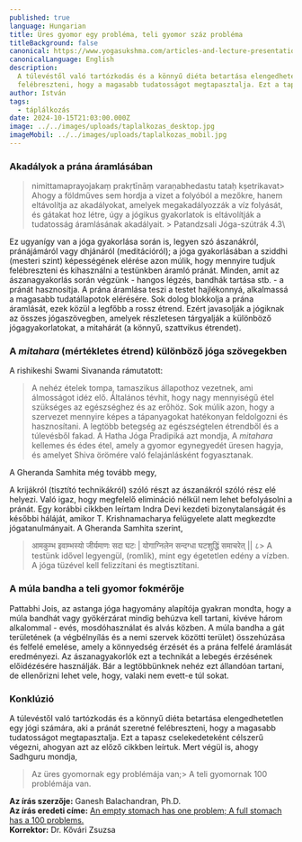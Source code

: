 ```yaml
---
published: true
language: Hungarian
title: Üres gyomor egy probléma, teli gyomor száz probléma
titleBackground: false
canonical: https://www.yogasukshma.com/articles-and-lecture-presentations-by-ganesh/an-empty-stomach-has-one-problem-a-full-stomach-has-a-100-problems
canonicalLanguage: English
description:
  A túlevéstől való tartózkodás és a könnyű diéta betartása elengedhetetlen egy jógi számára, aki a pránát szeretné
  felébreszteni, hogy a magasabb tudatosságot megtapasztalja. Ezt a tapasz cselekedeteként célszerű végezni
author: István
tags:
  - táplálkozás
date: 2024-10-15T21:03:00.000Z
image: ../../images/uploads/taplalkozas_desktop.jpg
imageMobil: ../../images/uploads/taplalkozas_mobil.jpg
---
```


### Akadályok a prána áramlásában

> nimittamaprayojakaṃ prakṛtīnāṃ varaṇabhedastu tataḥ kṣetrikavat> Ahogy a földműves sem hordja a vizet a folyóból a
> mezőkre, hanem eltávolítja az akadályokat, amelyek megakadályozzák a víz folyását, és gátakat hoz létre, úgy a jógikus
> gyakorlatok is eltávolítják a tudatosság áramlásának akadályait. > Patandzsali Jóga-szútrák 4.3\

Ez ugyanígy van a jóga gyakorlása során is, legyen szó ászanákról, pránájámáról vagy dhjánáról (meditációról); a jóga
gyakorlásában a sziddhi (mesteri szint) képességének elérése azon múlik, hogy mennyire tudjuk felébreszteni és
kihasználni a testünkben áramló pránát. Minden, amit az ászanagyakorlás során végzünk - hangos légzés, bandhák tartása
stb. - a pránát hasznosítja. A prána áramlása teszi a testet hajlékonnyá, alkalmassá a magasabb tudatállapotok
elérésére. Sok dolog blokkolja a prána áramlását, ezek közül a legfőbb a rossz étrend. Ezért javasolják a jógiknak az
összes jógaszövegben, amelyek részletesen tárgyalják a különböző jógagyakorlatokat, a mitahárát (a könnyű, szattvikus
étrendet).

### A _mitahara_ (mértékletes étrend) különböző jóga szövegekben

A rishikeshi Swami Sivananda rámutatott:

> A nehéz ételek tompa, tamaszikus állapothoz vezetnek, ami álmosságot idéz elő. Általános tévhit, hogy nagy mennyiségű
> étel szükséges az egészséghez és az erőhöz. Sok múlik azon, hogy a szervezet mennyire képes a tápanyagokat hatékonyan
> feldolgozni és hasznosítani. A legtöbb betegség az egészségtelen étrendből és a túlevésből fakad. A Hatha Jóga
> Pradipiká azt mondja, A _mitahara_ kellemes és édes étel, amely a gyomor egynegyedét üresen hagyja, és amelyet Shiva
> örömére való felajánlásként fogyasztanak.

A Gheranda Samhita még tovább megy,

A krijákról (tisztító technikákról) szóló részt az ászanákról szóló rész elé helyezi. Való igaz, hogy megfelelő
elimináció nélkül nem lehet befolyásolni a pránát. Egy korábbi cikkben leírtam Indra Devi kezdeti bizonytalanságát és
későbbi háláját, amikor T. Krishnamacharya felügyelete alatt megkezdte jógatanulmányait. A Gheranda Samhita szerint,

> आमकुम्भ इवाम्भस्यो जीर्यमाणः सदा घटः | योगाग्निलेन सन्दग्धा घटशुद्धिं समाचरेत् || ८> A testünk idővel legyengül,
> (romlik), mint egy égetetlen edény a vízben. ​​A jóga tüzével kell felizzítani és megtisztítani.

### A múla bandha a teli gyomor fokmérője

Pattabhi Jois, az astanga jóga hagyomány alapítója gyakran mondta, hogy a múla bandhát vagy gyökérzárat mindig behúzva
kell tartani, kivéve három alkalommal - evés, mosdóhasználat és alvás közben. A múla bandha a gát területének (a
végbélnyílás és a nemi szervek közötti terület) összehúzása és felfelé emelése, amely a könnyedség érzését és a prána
felfelé áramlását eredményezi. Az ászanagyakorlók ezt a technikát a lebegés érzésének előidézésére használják. Bár a
legtöbbünknek nehéz ezt állandóan tartani, de ellenőrizni lehet vele, hogy, valaki nem evett-e túl sokat.

### Konklúzió

A túlevéstől való tartózkodás és a könnyű diéta betartása elengedhetetlen egy jógi számára, aki a pránát szeretné
felébreszteni, hogy a magasabb tudatosságot megtapasztalja. Ezt a tapasz cselekedeteként célszerű végezni, ahogyan azt
az előző cikkben leírtuk. Mert végül is, ahogy Sadhguru mondja,

> Az üres gyomornak egy problémája van;> A teli gyomornak 100 problémája van.

**Az írás szerzője:** Ganesh Balachandran, Ph.D.  
**Az írás eredeti címe:**
[An empty stomach has one problem; A full stomach has a 100 problems.](https://www.yogasukshma.com/articles-and-lecture-presentations-by-ganesh/an-empty-stomach-has-one-problem-a-full-stomach-has-a-100-problems)  
**Korrektor:** Dr. Kővári Zsuzsa
